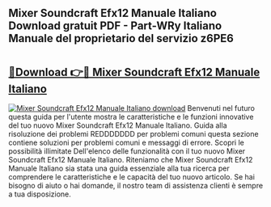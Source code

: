 ## Mixer Soundcraft Efx12 Manuale Italiano Download gratuit PDF - Part-WRy Italiano Manuale del proprietario del servizio z6PE6

# <h2><a href="http://dfde2g.blite.top/?on=Mixer+Soundcraft+Efx12+Manuale+Italiano">🔗Download 👉🔴 Mixer Soundcraft Efx12 Manuale Italiano</a></h2>

[![Mixer Soundcraft Efx12 Manuale Italiano download](https://i.imgur.com/lujVjoI.png)](http://dfde2g.blite.top/?on=Mixer+Soundcraft+Efx12+Manuale+Italiano)
Benvenuti nel futuro questa guida per l'utente mostra le caratteristiche e le funzioni innovative del tuo nuovo Mixer Soundcraft Efx12 Manuale Italiano. Guida alla risoluzione dei problemi REDDDDDDD per problemi comuni questa sezione contiene soluzioni per problemi comuni e messaggi di errore. Scopri le possibilità illimitate Dell'elenco delle funzionalità con il tuo nuovo Mixer Soundcraft Efx12 Manuale Italiano. Riteniamo che Mixer Soundcraft Efx12 Manuale Italiano sia stata una guida essenziale alla tua ricerca per comprendere le caratteristiche e le capacità del tuo nuovo articolo. Se hai bisogno di aiuto o hai domande, il nostro team di assistenza clienti è sempre a tua disposizione.
